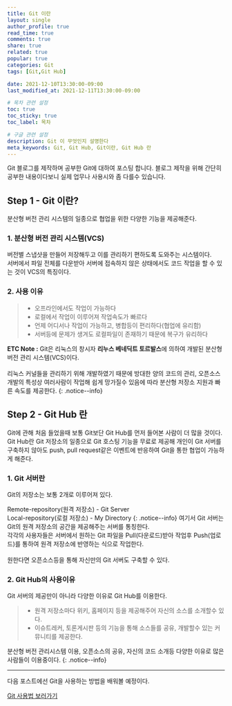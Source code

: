 ```yaml
---
title: Git 이란
layout: single
author_profile: true
read_time: true
comments: true 
share: true 
related: true 
popular: true
categories: Git
tags: [Git,Git Hub]

date: 2021-12-10T13:30:00-09:00 
last_modified_at: 2021-12-11T13:30:00-09:00 

# 목차 관련 설정
toc: true
toc_sticky: true
toc_label: 목차

# 구글 관련 설정
description: Git 이 무엇인지 설명한다
meta_keywords: Git, Git Hub, Git이란, Git Hub 란
---
```

Git 블로그를 제작하며 공부한 Git에 대하여 포스팅 합니다. 블로그 제작을 위해 간단히 공부한 내용이다보니 실제 업무나 사용시와 좀 다를수 있습니다.

## Step 1 - Git 이란?

분산형 버전 관리 시스템의 일종으로 협업을 위한 다양한 기능을 제공해준다.

### 1. 분산형 버전 관리 시스템(VCS)<br>
버전별 스냅샷을 만들어 저장해두고 이를 관리하기 편하도록 도와주는 시스템이다.<br>서버에서 파일 전체를 다운받아 서버에 접속하지 않은 상태에서도 코드 작업을 할 수 있는 것이 VCS의 특징이다.

### 2. 사용 이유
> * 오프라인에서도 작업이 가능하다 
> * 로컬에서 작업이 이루어져 작업속도가 빠르다
> * 언제 어디서나 작업이 가능하고, 병합등이 편리하다(협업에 유리함)
> * 서버등에 문제가 생겨도 로컬파일이 존재하기 때문에 복구가 유리하다

**ETC Note :** Git은 리눅스의 창시자 **리누스 베네딕트 토르발스**에 의하여 개발된 분산형 버전 관리 시스템(VCS)이다.<br><br>리눅스 커널들을 관리하기 위해 개발하였기 때문에 방대한 양의 코드의 관리, 오픈소스 개발의 특성상 여러사람이 작업해 쉽게 망가질수 있음에 따라 분산형 저장소 지원과 빠른 속도를 제공한다.
{: .notice--info}

## Step 2 - Git Hub 란
  Git에 관해 처음 들었을때 보통 Git보단 Git Hub를 먼저 들어본 사람이 더 많을 것이다.<br> Git Hub란 Git 저장소의 일종으로 Git 호스팅 기능을 무료로 제공해 개인이 Git 서버를 구축하지 않아도 push, pull request같은 이벤트에 반응하여 Git을 통한 협업이 가능하게 해준다.
### 1. Git 서버란
Git의 저장소는 보통 2개로 이루어져 있다.

 Remote-repository(원격 저장소) - Git Server<br>Local-repository(로컬 저장소) - My Directory
 {: .notice--info}
여기서 Git 서버는 Git의 원격 저장소의 공간을 제공해주는 서버를 통칭한다.<br>각각의 사용자들은 서버에서 원하는 Git 파일을 Pull(다운로드)받아 작업후 Push(업로드)를 통하여 원격 저장소에 반영하는 식으로 작업한다. <br><br>
원한다면 오픈소스등을 통해 자신만의 Git 서버도 구축할 수 있다.

### 2. Git Hub의 사용이유
Git 서버의 제공만이 아니라 다양한 이유로 Git Hub를 이용한다.
>* 원격 저장소마다 위키, 홈페이지 등을 제공해주어 자신의 소스를 소개할수 있다.
>* 이슈트레커, 토론게시판 등의 기능을 통해 소스들를 공유, 개발할수 있는 커뮤니티를 제공한다.

분산형 버전 관리시스템 이용, 오픈소스의 공유, 자신의 코드 소개등 다양한 이유로 많은 사람들이 이용중이다.
{: .notice--info}

<hr>
다음 포스트에선 Git을 사용하는 방법을 배워볼 예정이다.<br>

[Git 사용법 보러가기](https://jjae-jjae.github.io/git/git-%EC%82%AC%EC%9A%A9%EB%B2%95/)